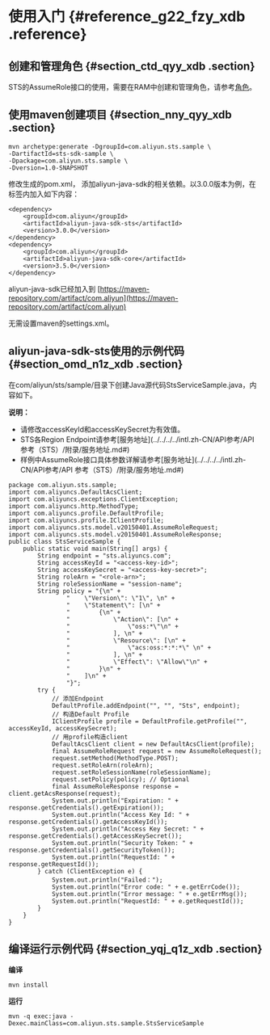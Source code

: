 # 使用入门 {#reference_g22_fzy_xdb .reference}

## 创建和管理角色 {#section_ctd_qyy_xdb .section}

STS的AssumeRole接口的使用，需要在RAM中创建和管理角色，请参考[角色](../../../../intl.zh-CN/用户指南/身份管理/角色.md#)。

## 使用maven创建项目 {#section_nny_qyy_xdb .section}

```
mvn archetype:generate -DgroupId=com.aliyun.sts.sample \
-DartifactId=sts-sdk-sample \
-Dpackage=com.aliyun.sts.sample \
-Dversion=1.0-SNAPSHOT
```

修改生成的pom.xml， 添加aliyun-java-sdk的相关依赖。以3.0.0版本为例，在 标签内加入如下内容：

```
<dependency>
    <groupId>com.aliyun</groupId>
    <artifactId>aliyun-java-sdk-sts</artifactId>
    <version>3.0.0</version>
</dependency>
<dependency>
    <groupId>com.aliyun</groupId>
    <artifactId>aliyun-java-sdk-core</artifactId>
    <version>3.5.0</version>
</dependency>
```

aliyun-java-sdk已经加入到 [https://maven-repository.com/artifact/com.aliyun](https://maven-repository.com/artifact/com.aliyun)

无需设置maven的settings.xml。

## aliyun-java-sdk-sts使用的示例代码 {#section_omd_n1z_xdb .section}

在com/aliyun/sts/sample/目录下创建Java源代码StsServiceSample.java，内容如下。

**说明：** 

-   请修改accessKeyId和accessKeySecret为有效值。
-   STS各Region Endpoint请参考[服务地址](../../../../intl.zh-CN/API参考/API 参考（STS）/附录/服务地址.md#)
-   样例中AssumeRole接口具体参数详解请参考[服务地址](../../../../intl.zh-CN/API参考/API 参考（STS）/附录/服务地址.md#)

```
package com.aliyun.sts.sample;
import com.aliyuncs.DefaultAcsClient;
import com.aliyuncs.exceptions.ClientException;
import com.aliyuncs.http.MethodType;
import com.aliyuncs.profile.DefaultProfile;
import com.aliyuncs.profile.IClientProfile;
import com.aliyuncs.sts.model.v20150401.AssumeRoleRequest;
import com.aliyuncs.sts.model.v20150401.AssumeRoleResponse;
public class StsServiceSample {
    public static void main(String[] args) {
        String endpoint = "sts.aliyuncs.com";
        String accessKeyId = "<access-key-id>";
        String accessKeySecret = "<access-key-secret>";
        String roleArn = "<role-arn>";
        String roleSessionName = "session-name";
        String policy = "{\n" +
                "    \"Version\": \"1\", \n" +
                "    \"Statement\": [\n" +
                "        {\n" +
                "            \"Action\": [\n" +
                "                \"oss:*\"\n" +
                "            ], \n" +
                "            \"Resource\": [\n" +
                "                \"acs:oss:*:*:*\" \n" +
                "            ], \n" +
                "            \"Effect\": \"Allow\"\n" +
                "        }\n" +
                "    ]\n" +
                "}";
        try {
            // 添加Endpoint
            DefaultProfile.addEndpoint("", "", "Sts", endpoint);
            // 构造Default Profile
            IClientProfile profile = DefaultProfile.getProfile("", accessKeyId, accessKeySecret);
            // 用profile构造client
            DefaultAcsClient client = new DefaultAcsClient(profile);
            final AssumeRoleRequest request = new AssumeRoleRequest();
            request.setMethod(MethodType.POST);
            request.setRoleArn(roleArn);
            request.setRoleSessionName(roleSessionName);
            request.setPolicy(policy); // Optional
            final AssumeRoleResponse response = client.getAcsResponse(request);
            System.out.println("Expiration: " + response.getCredentials().getExpiration());
            System.out.println("Access Key Id: " + response.getCredentials().getAccessKeyId());
            System.out.println("Access Key Secret: " + response.getCredentials().getAccessKeySecret());
            System.out.println("Security Token: " + response.getCredentials().getSecurityToken());
            System.out.println("RequestId: " + response.getRequestId());
        } catch (ClientException e) {
            System.out.println("Failed：");
            System.out.println("Error code: " + e.getErrCode());
            System.out.println("Error message: " + e.getErrMsg());
            System.out.println("RequestId: " + e.getRequestId());
        }
    }
}
```

## 编译运行示例代码 {#section_yqj_q1z_xdb .section}

**编译**

```
mvn install
```

**运行**

```
mvn -q exec:java -Dexec.mainClass=com.aliyun.sts.sample.StsServiceSample
```

